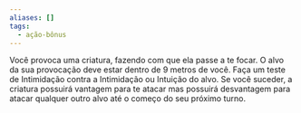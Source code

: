 ```yaml
---
aliases: []
tags:
  - ação-bônus
---
```

 
Você provoca uma criatura, fazendo com que ela passe a te focar. O alvo da sua provocação deve estar dentro de 9 metros de você. Faça um teste de Intimidação contra a Intimidação ou Intuição do alvo. Se você suceder, a criatura possuirá vantagem para te atacar mas possuirá desvantagem para atacar qualquer outro alvo até o começo do seu próximo turno.